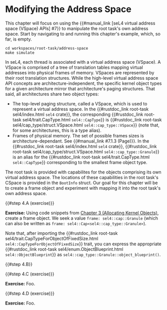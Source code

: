 <!--
    Copyright 2024, Colias Group, LLC

    SPDX-License-Identifier: CC-BY-SA-4.0
-->

# Modifying the Address Space

This chapter will focus on using the {{#manual_link [seL4 virtual address space (VSpace) APIs] #7}} to manipulate the root task's own address space.
Start by navigating to and running this chapter's example, which, so far, is empty.

```
cd workspaces/root-task/address-space
make simulate
```

In seL4, each thread is associated with a virtual address space (VSpace).
A VSpace is comprised of a tree of translation tables mapping virtual addresses into physical frames of memory.
VSpaces are represented by their root translation structures.
While the high-level virtual address space API concepts are architecture-independent, the specific kernel object types for a given architecture mirror that architecture's paging structures.
That said, all architectures share two object types:
- The top-level paging structure, called a VSpace, which is used to represent a virtual address space.
  In the {{#rustdoc_link root-task sel4/index.html `sel4` crate}}, the corresponding {{#rustdoc_link root-task sel4/trait.CapType.html `sel4::CapType`}} is {{#rustdoc_link root-task sel4/cap_type/struct.VSpace.html `sel4::cap_type::VSpace`}} (note that, for some architectures, this is a type alias).
- Frames of physical memory. The set of possible frames sizes is architecture-dependant.
  See {{#manual_link #7.1.3 (Page)}}.
  In the {{#rustdoc_link root-task sel4/index.html `sel4` crate}}, {{#rustdoc_link root-task sel4/cap_type/struct.VSpace.html `sel4::cap_type::Granule`}} is an alias for the {{#rustdoc_link root-task sel4/trait.CapType.html `sel4::CapType`}} corresponding to the smallest frame object type.

The root task is provided with capabilites for the objects comprising its own virtual address space.
The locations of these capabilities in the root task's CSpace is provided in the `BootInfo` struct.
Our goal for this chapter will be to create a frame object and experiment with mapping it into the root task's own address space.

{{#step 4.A (exercise)}}

**Exercise:** Using code snippets from [Chapter 3 (Allocating Kernel Objects)](kernel-objects.html), create a frame object. We seek a value `frame: sel4::cap::Granule` (which can also be written as `frame: sel4::Cap<sel4::cap_type::Granule>`).

Note that, after importing the {{#rustdoc_link root-task sel4/trait.CapTypeForObjectOfFixedSize.html `sel4::CapTypeForObjectOfFixedSize`}} trait, you can express the appropriate {{#rustdoc_link root-task sel4/enum.ObjectBlueprint.html `sel4::ObjectBlueprint`}} as `sel4::cap_type::Granule::object_blueprint()`.

{{#step 4.B}}

{{#step 4.C (exercise)}}

**Exercise:** Foo.

{{#step 4.D (exercise)}}

**Exercise:** Foo.

